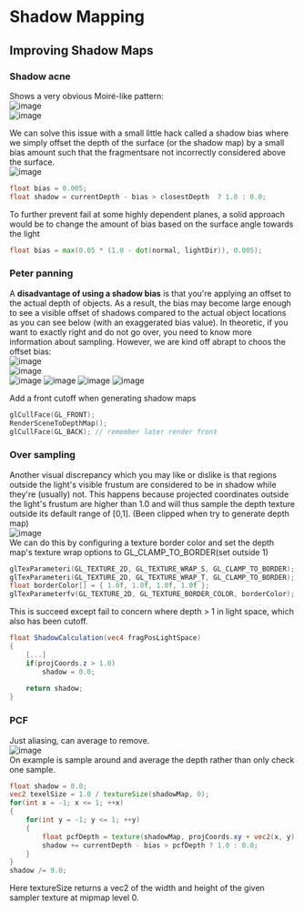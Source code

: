 # Shadow Mapping
## Improving Shadow Maps

### Shadow acne 
Shows a very obvious Moiré-like pattern:  
![image](https://user-images.githubusercontent.com/98029669/214163662-5755273e-f755-4d5a-93fe-0bfc76f4d2f5.png)  
![image](https://user-images.githubusercontent.com/98029669/214173822-82f4e255-329f-4d25-9784-b7624bfde712.png)


We can solve this issue with a small little hack called a shadow bias where we simply offset the depth of the surface 
(or the shadow map) by a small bias amount such that the fragmentsare not incorrectly considered above the surface.  
![image](https://user-images.githubusercontent.com/98029669/214163816-17950c5f-fd7a-43aa-9177-c3910d65d5a2.png)  
```GLSL
float bias = 0.005;
float shadow = currentDepth - bias > closestDepth  ? 1.0 : 0.0;
```
To further prevent fail at some highly dependent planes, a solid approach would be to change the amount of bias based on the surface angle towards the light
```GLSL
float bias = max(0.05 * (1.0 - dot(normal, lightDir)), 0.005); 
```

### Peter panning
A __disadvantage of using a shadow bias__ is that you're applying an offset to the actual depth of objects. 
As a result, the bias may become large enough to see a visible offset of shadows compared to the actual object locations as you can see below 
(with an exaggerated bias value). In theoretic, if you want to exactly right and do not go over, you need to know more information about sampling.
However, we are kind off abrapt to choos the offset bias:    
![image](https://user-images.githubusercontent.com/98029669/214165910-9078b224-fd8a-4ba8-8b2a-e56635e7fe1d.png)  
![image](https://user-images.githubusercontent.com/98029669/214170511-bd184973-087d-4972-b2c6-681d2a1f2c4c.png)  
![image](https://user-images.githubusercontent.com/98029669/214183935-8b9a9929-1557-4d90-aa6b-999389ac85e8.png)
![image](https://user-images.githubusercontent.com/98029669/214183969-5050b96c-674a-4c2d-9645-036396ac4b8e.png)
![image](https://user-images.githubusercontent.com/98029669/214184017-6c0abc97-e155-42dd-8b29-500331c55bc1.png)
![image](https://user-images.githubusercontent.com/98029669/214184046-9bde9ef9-9126-44f8-994e-b8053bc17dc4.png)

Add a front cutoff when generating shadow maps
```C++
glCullFace(GL_FRONT);
RenderSceneToDepthMap();
glCullFace(GL_BACK); // remember later render front
```
### Over sampling
Another visual discrepancy which you may like or dislike is that regions outside the light's visible frustum are considered to be in shadow while they're (usually) not. This happens because projected coordinates outside the light's frustum are higher than 1.0 and will thus sample the depth texture outside its default range of [0,1]. (Been clipped when try to generate depth map)   
![image](https://user-images.githubusercontent.com/98029669/214185540-2d5e1220-3fcd-4e6a-84c1-20becfbf783d.png)  
We can do this by configuring a texture border color and set the depth map's texture wrap options to GL_CLAMP_TO_BORDER(set outside 1)
```C++
glTexParameteri(GL_TEXTURE_2D, GL_TEXTURE_WRAP_S, GL_CLAMP_TO_BORDER);
glTexParameteri(GL_TEXTURE_2D, GL_TEXTURE_WRAP_T, GL_CLAMP_TO_BORDER);
float borderColor[] = { 1.0f, 1.0f, 1.0f, 1.0f };
glTexParameterfv(GL_TEXTURE_2D, GL_TEXTURE_BORDER_COLOR, borderColor);  
```
This is succeed except fail to concern where depth > 1 in light space, which also has been cutoff.
```GLSL
float ShadowCalculation(vec4 fragPosLightSpace)
{
    [...]
    if(projCoords.z > 1.0)
        shadow = 0.0;
    
    return shadow;
}  
```
### PCF
Just aliasing, can average to remove.  
![image](https://user-images.githubusercontent.com/98029669/214185835-2a8d87ee-b7c5-444f-b7d9-a00eefc2e8b3.png)  
On example is sample around and average the depth rather than only check one sample.
```GLSL
float shadow = 0.0;
vec2 texelSize = 1.0 / textureSize(shadowMap, 0);
for(int x = -1; x <= 1; ++x)
{
    for(int y = -1; y <= 1; ++y)
    {
        float pcfDepth = texture(shadowMap, projCoords.xy + vec2(x, y) * texelSize).r; 
        shadow += currentDepth - bias > pcfDepth ? 1.0 : 0.0;        
    }    
}
shadow /= 9.0;
```
Here textureSize returns a vec2 of the width and height of the given sampler texture at mipmap level 0.



